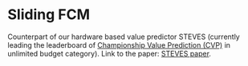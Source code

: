 Sliding FCM
===========

Counterpart of our hardware based value predictor STEVES (currently leading the leaderboard of [Championship Value Prediction (CVP)](https://www.microarch.org/cvp1/contestants.html) in unlimited budget category). Link to the paper: [STEVES paper](https://www.microarch.org/cvp1/papers/Gupta_Mor_Taneja_Panda.pdf).
